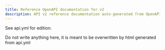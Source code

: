```yaml
---
title: Reference OpenAPI documentation for v2
description: API v2 reference documentation auto-generated from OpenAPI specification
---
```

<!-- # Reference OpenAPI documentation for v2 -->

See api.yml for edition.

Do not write anything here, it is meant to be overwritten by html generated from api.yml
